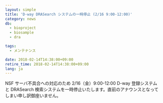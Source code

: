 ```yaml
---
layout: simple
title: 'D-way DRASearch システムの一時停止 (2/16 9:00-12:00)'
category: news
db:
  - bioproject
  - biosample
  - dra

tags:
  - メンテナンス

date: 2018-02-14T14:38:00+09:00
retire_time: 2018-02-14T14:38:00+09:00
lang: ja
---
```


<p>NSF サーバ不具合への対応のため 2/16（金）9:00-12:00 D-way 登録システムと DRASearch 検索システムを一時停止いたします。直前のアナウンスとなってしまい申し訳御座いません。</p>
